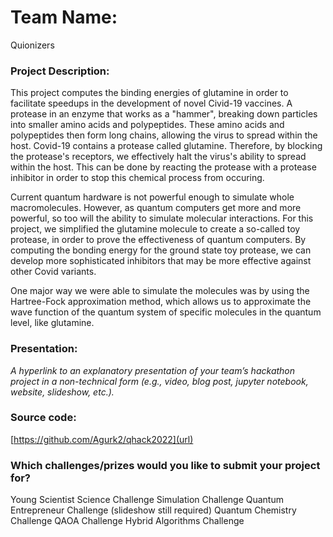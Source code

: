 # Team Name: 

Quionizers

### Project Description: 

This project computes the binding energies of glutamine in order to facilitate speedups in the development of novel Civid-19 vaccines. A protease in an enzyme that works as a "hammer", breaking down particles into smaller amino acids and polypeptides. These amino acids and polypeptides then form long chains, allowing the virus to spread within the host. Covid-19 contains a protease called glutamine. Therefore, by blocking the protease's receptors, we effectively halt the virus's ability to spread within the host. This can be done by reacting the protease with a protease inhibitor in order to stop this chemical process from occuring.

Current quantum hardware is not powerful enough to simulate whole macromolecules. However, as quantum computers get more and more powerful, so too will the ability to simulate molecular interactions. For this project, we simplified the glutamine molecule to create a so-called toy protease, in order to prove the effectiveness of quantum computers. By computing the bonding energy for the ground state toy protease, we can develop more sophisticated inhibitors that may be more effective against other Covid variants.

One major way we were able to simulate the molecules was by using the Hartree-Fock approximation method, which allows us to approximate the wave function of the quantum system of specific molecules in the quantum level, like glutamine.

### Presentation: 

*A hyperlink to an explanatory presentation of your team’s hackathon project in a non-technical form (e.g., video, blog post, jupyter notebook, website, slideshow, etc.).*

### Source code: 

[https://github.com/Agurk2/qhack2022](url)

### Which challenges/prizes would you like to submit your project for?

Young Scientist
Science Challenge
Simulation Challenge
Quantum Entrepreneur Challenge (slideshow still required)
Quantum Chemistry Challenge
QAOA Challenge
Hybrid Algorithms Challenge

